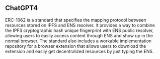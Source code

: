## ChatGPT4

ERC-1062 is a standard that specifies the mapping protocol between resources stored on IPFS and ENS resolver. It provides a way to combine the IPFS cryptographic hash unique fingerprint with ENS public resolver, allowing users to easily access content through ENS and show up in the normal browser. The standard also includes a workable implementation repository for a browser extension that allows users to download the extension and easily get decentralized resources by just typing the ENS.
